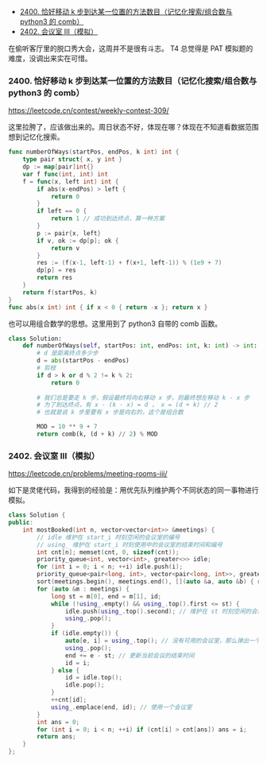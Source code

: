 <!-- @import "[TOC]" {cmd="toc" depthFrom=1 depthTo=6 orderedList=false} -->

<!-- code_chunk_output -->

- [2400. 恰好移动 k 步到达某一位置的方法数目（记忆化搜索/组合数与 python3 的 comb）](#2400-恰好移动-k-步到达某一位置的方法数目记忆化搜索组合数与-python3-的-comb)
- [2402. 会议室 III（模拟）](#2402-会议室-iii模拟)

<!-- /code_chunk_output -->

在偷听客厅里的脱口秀大会，这周并不是很有斗志。 T4 总觉得是 PAT 模拟题的难度，没调出来实在可惜。

### 2400. 恰好移动 k 步到达某一位置的方法数目（记忆化搜索/组合数与 python3 的 comb）

https://leetcode.cn/contest/weekly-contest-309/

这里拉胯了，应该做出来的。周日状态不好，体现在哪？体现在不知道看数据范围想到记忆化搜索。

```go
func numberOfWays(startPos, endPos, k int) int {
	type pair struct{ x, y int }
	dp := map[pair]int{}
	var f func(int, int) int
	f = func(x, left int) int {
		if abs(x-endPos) > left {
			return 0
		}
		if left == 0 {
			return 1 // 成功到达终点，算一种方案
		}
		p := pair{x, left}
		if v, ok := dp[p]; ok {
			return v
		}
		res := (f(x-1, left-1) + f(x+1, left-1)) % (1e9 + 7)
		dp[p] = res
		return res
	}
	return f(startPos, k)
}
func abs(x int) int { if x < 0 { return -x }; return x }
```

也可以用组合数学的思想。这里用到了 python3 自带的 comb 函数。

```python
class Solution:
    def numberOfWays(self, startPos: int, endPos: int, k: int) -> int:
        # d 是距离终点多少步
        d = abs(startPos - endPos)
        # 剪枝
        if d > k or d % 2 != k % 2:
            return 0
        
        # 我们总是要走 k 步，假设最终将向右移动 x 步，则最终想左移动 k - x 步
        # 为了到达终点，有 x - (k - x) = d ， x = (d + k) // 2
        # 也就是说 k 步里要有 x 步是向右的，这个是组合数

        MOD = 10 ** 9 + 7
        return comb(k, (d + k) // 2) % MOD
```

### 2402. 会议室 III（模拟）

https://leetcode.cn/problems/meeting-rooms-iii/

如下是灵佬代码，我得到的经验是：用优先队列维护两个不同状态的同一事物进行模拟。

```cpp
class Solution {
public:
    int mostBooked(int n, vector<vector<int>> &meetings) {
        // idle 维护在 start_i 时刻空闲的会议室的编号
        // using_ 维护在 start_i 时刻使用中的会议室的结束时间和编号
        int cnt[n]; memset(cnt, 0, sizeof(cnt));
        priority_queue<int, vector<int>, greater<>> idle;
        for (int i = 0; i < n; ++i) idle.push(i);
        priority_queue<pair<long, int>, vector<pair<long, int>>, greater<>> using_;
        sort(meetings.begin(), meetings.end(), [](auto &a, auto &b) { return a[0] < b[0]; });
        for (auto &m : meetings) {
            long st = m[0], end = m[1], id;
            while (!using_.empty() && using_.top().first <= st) {
                idle.push(using_.top().second); // 维护在 st 时刻空闲的会议室
                using_.pop();
            }
            if (idle.empty()) {
                auto[e, i] = using_.top(); // 没有可用的会议室，那么弹出一个最早结束的会议室（若有多个同时结束的，会弹出下标最小的）
                using_.pop();
                end += e - st; // 更新当前会议的结束时间
                id = i;
            } else {
                id = idle.top();
                idle.pop();
            }
            ++cnt[id];
            using_.emplace(end, id); // 使用一个会议室
        }
        int ans = 0;
        for (int i = 0; i < n; ++i) if (cnt[i] > cnt[ans]) ans = i;
        return ans;
    }
};
```
